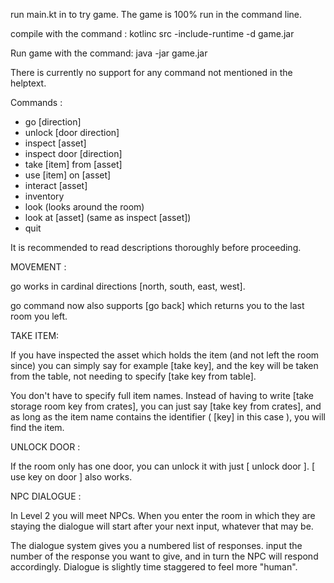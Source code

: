 run main.kt in to try game. The game is 100% run in the command line.

compile with the command : kotlinc src -include-runtime -d game.jar

Run game with the command: java -jar game.jar

There is currently no support for any command not mentioned in the helptext. 

Commands :
- go [direction]
- unlock [door direction]
- inspect [asset]
- inspect door [direction]
- take [item] from [asset]
- use [item] on [asset]
- interact [asset]
- inventory
- look              (looks around the room)
- look at [asset]   (same as inspect [asset])
- quit

It is recommended to read descriptions thoroughly before proceeding. 

MOVEMENT :

go works in cardinal directions [north, south, east, west].

go command now also supports [go back] which returns you to the last room you left.

TAKE ITEM: 

If you have inspected the asset which holds the item (and not left the room since) 
you can simply say for example [take key], and the key will be taken from the table, 
not needing to specify [take key from table]. 

You don't have to specify full item names. 
Instead of having to write [take storage room key from crates], 
you can just say [take key from crates], and as long as the item name contains
the identifier ( [key] in this case ), you will find the item.

UNLOCK DOOR : 

If the room only has one door, you can unlock it with just [ unlock door ]. [ use key on door ] also works.

NPC DIALOGUE : 

In Level 2 you will meet NPCs. When you enter the room in which they are staying the dialogue will start 
after your next input, whatever that may be. 

The dialogue system gives you a numbered list of responses. input the number of the 
response you want to give, and in turn the NPC will respond accordingly. 
Dialogue is slightly time staggered to feel more "human". 